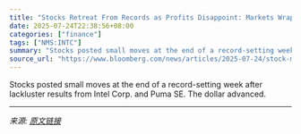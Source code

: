 ```yaml
---
title: "Stocks Retreat From Records as Profits Disappoint: Markets Wrap"
date: 2025-07-24T22:38:56+08:00
categories: ["finance"]
tags: ["NMS:INTC"]
summary: "Stocks posted small moves at the end of a record-setting week after lackluster results from Intel Corp. and Puma SE. The dollar advanced."
source_url: "https://www.bloomberg.com/news/articles/2025-07-24/stock-market-today-dow-s-p-live-updates"
---
```


Stocks posted small moves at the end of a record-setting week after lackluster results from Intel Corp. and Puma SE. The dollar advanced.

---

*来源: [原文链接](https://www.bloomberg.com/news/articles/2025-07-24/stock-market-today-dow-s-p-live-updates)*

